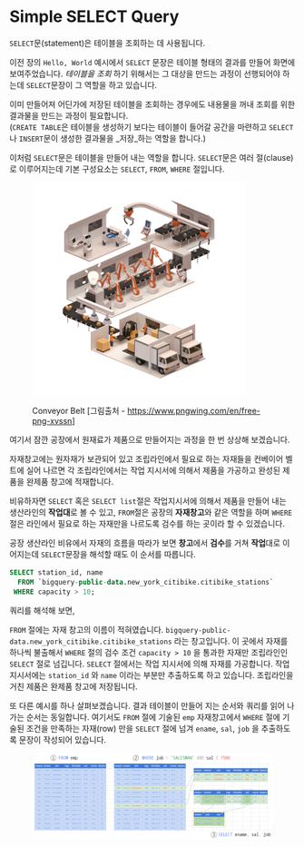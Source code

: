 # Simple SELECT Query

`SELECT`문(statement)은 테이블을 조회하는 데 사용됩니다.

이전 장의 `Hello, World` 예시에서 `SELECT` 문장은 테이블 형태의 결과를 만들어 화면에 보여주었습니다.  _테이블을 조회_ 하기 위해서는 그 대상을 만드는 과정이 선행되어야 하는데 `SELECT`문장이 그 역할을 하고 있습니다.

이미 만들어져 어딘가에 저장된 테이블을 조회하는 경우에도 내용물을 꺼내 조회를 위한 결과물을 만드는 과정이 필요합니다.  
(`CREATE TABLE`은 테이블을 생성하기 보다는 테이블이 들어갈 공간을 마련하고 `SELECT`나 `INSERT`문이 생성한 결과물을 _저장_하는 역할을 합니다.)

이처럼 `SELECT`문은 테이블을 만들어 내는 역할을 합니다. `SELECT`문은 여러 절(clause)로 이루어지는데 기본 구성요소는 `SELECT`, `FROM`, `WHERE` 절입니다.

<figure><img src="../.gitbook/assets/conveyor.png" alt="" width="375"><figcaption><p>Conveyor Belt [그림출처 - <a href="https://www.pngwing.com/en/free-png-xvssn">https://www.pngwing.com/en/free-png-xvssn</a>]</p></figcaption></figure>

여기서 잠깐 공장에서 원재료가 제품으로 만들어지는 과정을 한 번 상상해 보겠습니다.

자재창고에는 원자재가 보관되어 있고 조립라인에서 필요로 하는 자재들을 컨베이어 벨트에 실어 나르면 각 조립라인에서는 작업 지시서에 의해서 제품을 가공하고 완성된 제품을 완제품 창고에 적재합니다.

비유하자면 `SELECT` 혹은 `SELECT list`절은 작업지시서에 의해서 제품을 만들어 내는 생산라인의 **작업대**로 볼 수 있고, `FROM`절은 공장의 **자재창고**와 같은 역할을 하며  `WHERE`절은 라인에서 필요로 하는 자재만을 나르도록 검수를 하는 곳이라 할 수 있겠습니다.

공장 생산라인 비유에서 자재의 흐름을 따라가 보면 **창고**에서 **검수**를 거쳐 **작업**대로 이어지는데 `SELECT`문장을 해석할 때도 이 순서를 따릅니다.

```sql
SELECT station_id, name
  FROM `bigquery-public-data.new_york_citibike.citibike_stations`
 WHERE capacity > 10;
```

쿼리를 해석해 보면,

`FROM` 절에는 자재 창고의 이름이 적혀였습니다.  `bigquery-public-data.new_york_citibike.citibike_stations` 라는 창고입니다. 이 곳에서 자재를 하나씩 불출해서 `WHERE` 절의 검수 조건 `capacity > 10` 을 통과한 자재만 조립라인인 `SELECT` 절로 넘깁니다. `SELECT` 절에서는 작업 지시서에 의해 자재를 가공합니다. 작업 지시서에는 `station_id` 와 `name` 이라는 부분만 추출하도록 하고 있습니다. 조립라인을 거친 제품은 완제품 창고에 저장됩니다.

또 다른 예시를 하나 살펴보겠습니다.  결과 테이블이 만들어 지는 순서와 쿼리를 읽어 나가는 순서는 동일합니다.  여기서도 `FROM` 절에 기술된 `emp` 자재창고에서 `WHERE` 절에 기술된 조건을 만족하는 자재(row) 만을 `SELECT` 절에 넘겨 `ename`, `sal`, `job` 을 추출하도록 문장이 작성되어 있습니다.

<figure><img src="../.gitbook/assets/image.png" alt=""><figcaption></figcaption></figure>

